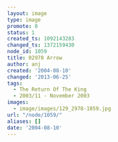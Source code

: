 ```yaml
---
layout: image
type: image
promote: 0
status: 1
created_ts: 1092143283
changed_ts: 1372159430
node_id: 1059
title: 02978 Arrow
author: anj
created: '2004-08-10'
changed: '2013-06-25'
tags:
  - The Return Of The King
  - 2003/11 - November 2003
images:
  - image/images/129_2978-1059.jpg
url: "/node/1059/"
aliases: []
date: '2004-08-10'
---
```


